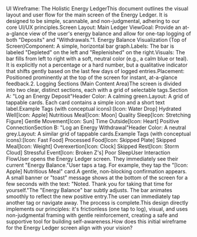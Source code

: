 UI Wireframe: The Holistic Energy LedgerThis document outlines the visual layout and user flow for the main screen of the Energy Ledger. It is designed to be simple, scannable, and non-judgmental, adhering to our core UI/UX principles.Screen Layout: Main Ledger ViewGoal: Provide an at-a-glance view of the user's energy balance and allow for one-tap logging of both "Deposits" and "Withdrawals."1. Energy Balance Visualization (Top of Screen)Component: A simple, horizontal bar graph.Labels: The bar is labeled "Depleted" on the left and "Replenished" on the right.Visuals: The bar fills from left to right with a soft, neutral color (e.g., a calm blue or teal). It is explicitly not a percentage or a hard number, but a qualitative indicator that shifts gently based on the last few days of logged entries.Placement: Positioned prominently at the top of the screen for instant, at-a-glance feedback.2. Logging Sections (Main Content Area)The screen is divided into two clear, distinct sections, each with a grid of selectable tags.Section A: "Log an Energy Deposit"Header Color: A calming green.Layout: A grid of tappable cards. Each card contains a simple icon and a short text label.Example Tags (with conceptual icons):[Icon: Water Drop] Hydrated Well[Icon: Apple] Nutritious Meal[Icon: Moon] Quality Sleep[Icon: Stretching Figure] Gentle Movement[Icon: Sun] Time Outside[Icon: Heart] Positive ConnectionSection B: "Log an Energy Withdrawal"Header Color: A neutral grey.Layout: A similar grid of tappable cards.Example Tags (with conceptual icons):[Icon: Fast Food] Processed Food[Icon: Skipped Plate] Skipped Meal[Icon: Weight] Overexertion[Icon: Clock] Skipped Rest[Icon: Storm Cloud] Stressful Event[Icon: Broken Z's] Poor SleepUser Interaction FlowUser opens the Energy Ledger screen. They immediately see their current "Energy Balance."User taps a tag. For example, they tap the "[Icon: Apple] Nutritious Meal" card.A gentle, non-blocking confirmation appears. A small banner or "toast" message shows at the bottom of the screen for a few seconds with the text: "Noted. Thank you for taking that time for yourself."The "Energy Balance" bar subtly adjusts. The bar animates smoothly to reflect the new positive entry.The user can immediately tap another tag or navigate away. The process is complete.This design directly implements our principles: it's frictionless (one tap to log), visual, and uses non-judgmental framing with gentle reinforcement, creating a safe and supportive tool for building self-awareness.How does this initial wireframe for the Energy Ledger screen align with your vision?
